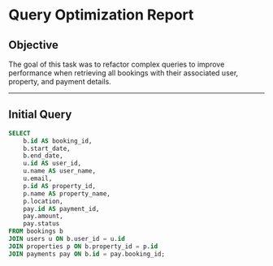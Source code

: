 # Query Optimization Report

## Objective
The goal of this task was to refactor complex queries to improve performance when retrieving all bookings with their associated user, property, and payment details.

---

## Initial Query
```sql
SELECT 
    b.id AS booking_id,
    b.start_date,
    b.end_date,
    u.id AS user_id,
    u.name AS user_name,
    u.email,
    p.id AS property_id,
    p.name AS property_name,
    p.location,
    pay.id AS payment_id,
    pay.amount,
    pay.status
FROM bookings b
JOIN users u ON b.user_id = u.id
JOIN properties p ON b.property_id = p.id
JOIN payments pay ON b.id = pay.booking_id;
